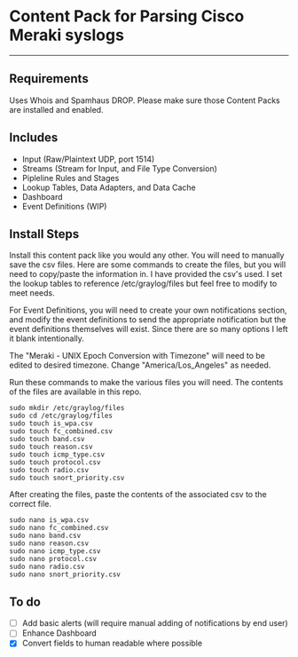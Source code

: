 # Content Pack for Parsing Cisco Meraki syslogs

---

## Requirements

Uses Whois and Spamhaus DROP. Please make sure those Content Packs are installed and enabled.

## Includes

- Input (Raw/Plaintext UDP, port 1514)
- Streams (Stream for Input, and File Type Conversion)
- Pipleline Rules and Stages
- Lookup Tables, Data Adapters, and Data Cache
- Dashboard
- Event Definitions (WIP)

## Install Steps

Install this content pack like you would any other. You will need to manually save the csv files. Here are some commands to create the files, but you will need to copy/paste the information in. I have provided the csv's used. I set the lookup tables to reference /etc/graylog/files but feel free to modify to meet needs.

For Event Definitions, you will need to create your own notifications section, and modify the event definitions to send the appropriate notification but the event definitions themselves will exist. Since there are so many options I left it blank intentionally.

The "Meraki - UNIX Epoch Conversion with Timezone" will need to be edited to desired timezone. Change "America/Los_Angeles" as needed.

Run these commands to make the various files you will need. The contents of the files are available in this repo.

    sudo mkdir /etc/graylog/files
    sudo cd /etc/graylog/files
    sudo touch is_wpa.csv
    sudo touch fc_combined.csv
    sudo touch band.csv
    sudo touch reason.csv
    sudo touch icmp_type.csv
    sudo touch protocol.csv
    sudo touch radio.csv
    sudo touch snort_priority.csv

After creating the files, paste the contents of the associated csv to the correct file.

    sudo nano is_wpa.csv
    sudo nano fc_combined.csv
    sudo nano band.csv 
    sudo nano reason.csv
    sudo nano icmp_type.csv
    sudo nano protocol.csv
    sudo nano radio.csv
    sudo nano snort_priority.csv

## To do

- [ ] Add basic alerts (will require manual adding of notifications by end user)
- [ ] Enhance Dashboard
- [x] Convert fields to human readable where possible
